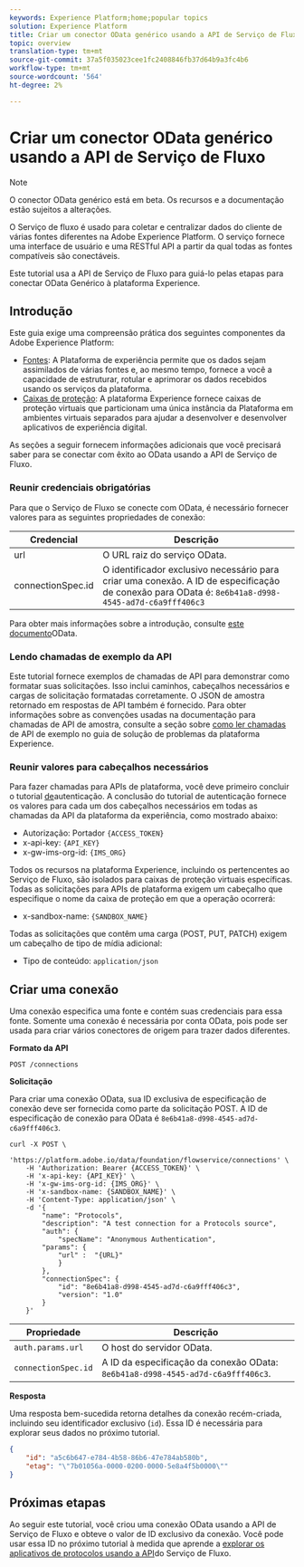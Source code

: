 ```yaml
---
keywords: Experience Platform;home;popular topics
solution: Experience Platform
title: Criar um conector OData genérico usando a API de Serviço de Fluxo
topic: overview
translation-type: tm+mt
source-git-commit: 37a5f035023cee1fc2408846fb37d64b9a3fc4b6
workflow-type: tm+mt
source-wordcount: '564'
ht-degree: 2%

---
```



# Criar um conector OData genérico usando a API de Serviço de Fluxo

>[!NOTE]
>O conector OData genérico está em beta. Os recursos e a documentação estão sujeitos a alterações.

O Serviço de fluxo é usado para coletar e centralizar dados do cliente de várias fontes diferentes na Adobe Experience Platform. O serviço fornece uma interface de usuário e uma RESTful API a partir da qual todas as fontes compatíveis são conectáveis.

Este tutorial usa a API de Serviço de Fluxo para guiá-lo pelas etapas para conectar OData Genérico à plataforma Experience.

## Introdução

Este guia exige uma compreensão prática dos seguintes componentes da Adobe Experience Platform:

* [Fontes](../../../../home.md): A Plataforma de experiência permite que os dados sejam assimilados de várias fontes e, ao mesmo tempo, fornece a você a capacidade de estruturar, rotular e aprimorar os dados recebidos usando os serviços da plataforma.
* [Caixas de proteção](../../../../../sandboxes/home.md): A plataforma Experience fornece caixas de proteção virtuais que particionam uma única instância da Plataforma em ambientes virtuais separados para ajudar a desenvolver e desenvolver aplicativos de experiência digital.

As seções a seguir fornecem informações adicionais que você precisará saber para se conectar com êxito ao OData usando a API de Serviço de Fluxo.

### Reunir credenciais obrigatórias

Para que o Serviço de Fluxo se conecte com OData, é necessário fornecer valores para as seguintes propriedades de conexão:

| Credencial | Descrição |
| ---------- | ----------- |
| url | O URL raiz do serviço OData. |
| connectionSpec.id | O identificador exclusivo necessário para criar uma conexão. A ID de especificação de conexão para OData é: `8e6b41a8-d998-4545-ad7d-c6a9fff406c3` |

Para obter mais informações sobre a introdução, consulte [este documento](https://www.odata.org/getting-started/basic-tutorial/)OData.

### Lendo chamadas de exemplo da API

Este tutorial fornece exemplos de chamadas de API para demonstrar como formatar suas solicitações. Isso inclui caminhos, cabeçalhos necessários e cargas de solicitação formatadas corretamente. O JSON de amostra retornado em respostas de API também é fornecido. Para obter informações sobre as convenções usadas na documentação para chamadas de API de amostra, consulte a seção sobre [como ler chamadas](../../../../../landing/troubleshooting.md#how-do-i-format-an-api-request) de API de exemplo no guia de solução de problemas da plataforma Experience.

### Reunir valores para cabeçalhos necessários

Para fazer chamadas para APIs de plataforma, você deve primeiro concluir o tutorial [de](../../../../../tutorials/authentication.md)autenticação. A conclusão do tutorial de autenticação fornece os valores para cada um dos cabeçalhos necessários em todas as chamadas da API da plataforma da experiência, como mostrado abaixo:

* Autorização: Portador `{ACCESS_TOKEN}`
* x-api-key: `{API_KEY}`
* x-gw-ims-org-id: `{IMS_ORG}`

Todos os recursos na plataforma Experience, incluindo os pertencentes ao Serviço de Fluxo, são isolados para caixas de proteção virtuais específicas. Todas as solicitações para APIs de plataforma exigem um cabeçalho que especifique o nome da caixa de proteção em que a operação ocorrerá:

* x-sandbox-name: `{SANDBOX_NAME}`

Todas as solicitações que contêm uma carga (POST, PUT, PATCH) exigem um cabeçalho de tipo de mídia adicional:

* Tipo de conteúdo: `application/json`

## Criar uma conexão

Uma conexão especifica uma fonte e contém suas credenciais para essa fonte. Somente uma conexão é necessária por conta OData, pois pode ser usada para criar vários conectores de origem para trazer dados diferentes.

**Formato da API**

```http
POST /connections
```

**Solicitação**

Para criar uma conexão OData, sua ID exclusiva de especificação de conexão deve ser fornecida como parte da solicitação POST. A ID de especificação de conexão para OData é `8e6b41a8-d998-4545-ad7d-c6a9fff406c3`.

```shell
curl -X POST \
    'https://platform.adobe.io/data/foundation/flowservice/connections' \
    -H 'Authorization: Bearer {ACCESS_TOKEN}' \
    -H 'x-api-key: {API_KEY}' \
    -H 'x-gw-ims-org-id: {IMS_ORG}' \
    -H 'x-sandbox-name: {SANDBOX_NAME}' \
    -H 'Content-Type: application/json' \
    -d '{
        "name": "Protocols",
        "description": "A test connection for a Protocols source",
        "auth": {
            "specName": "Anonymous Authentication",
        "params": {
            "url" :  "{URL}"
            }
        },
        "connectionSpec": {
            "id": "8e6b41a8-d998-4545-ad7d-c6a9fff406c3",
            "version": "1.0"
        }
    }'
```

| Propriedade | Descrição |
| --------- | ----------- |
| `auth.params.url` | O host do servidor OData. |
| `connectionSpec.id` | A ID da especificação da conexão OData: `8e6b41a8-d998-4545-ad7d-c6a9fff406c3`. |

**Resposta**

Uma resposta bem-sucedida retorna detalhes da conexão recém-criada, incluindo seu identificador exclusivo (`id`). Essa ID é necessária para explorar seus dados no próximo tutorial.

```json
{
    "id": "a5c6b647-e784-4b58-86b6-47e784ab580b",
    "etag": "\"7b01056a-0000-0200-0000-5e8a4f5b0000\""
}
```

## Próximas etapas

Ao seguir este tutorial, você criou uma conexão OData usando a API de Serviço de Fluxo e obteve o valor de ID exclusivo da conexão. Você pode usar essa ID no próximo tutorial à medida que aprende a [explorar os aplicativos de protocolos usando a API](../../explore/protocols.md)do Serviço de Fluxo.
